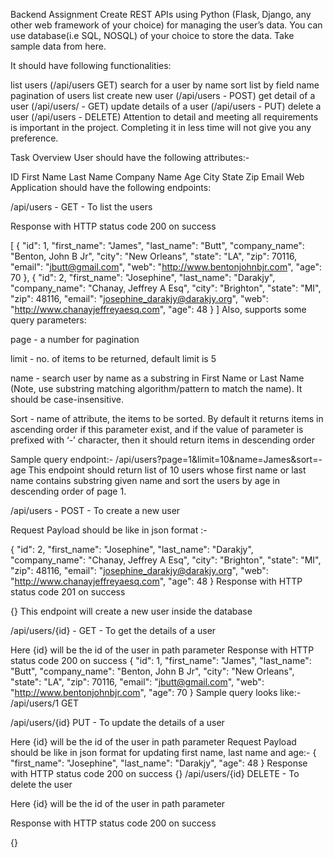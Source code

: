 
Backend Assignment
Create REST APIs using Python (Flask, Django, any other web framework of your choice) for managing the user’s data.
You can use database(i.e SQL, NOSQL) of your choice to store the data.
Take sample data from here.

It should have following functionalities:

list users (/api/users GET)
search for a user by name
sort list by field name
pagination of users list
create new user (/api/users - POST)
get detail of a user (/api/users/<id> - GET)
update details of a user (/api/users - PUT)
delete a user (/api/users - DELETE)
Attention to detail and meeting all requirements is important in the project. Completing it in less time will not give you any preference.

Task Overview
User should have the following attributes:-

ID
First Name
Last Name
Company Name
Age
City
State
Zip
Email
Web
Application should have the following endpoints:

/api/users - GET - To list the users

Response with HTTP status code 200 on success

[
  {
    "id": 1,
    "first_name": "James",
    "last_name": "Butt",
    "company_name": "Benton, John B Jr",
    "city": "New Orleans",
    "state": "LA",
    "zip": 70116,
    "email": "jbutt@gmail.com",
    "web": "http://www.bentonjohnbjr.com",
    "age": 70
  },
  {
    "id": 2,
    "first_name": "Josephine",
    "last_name": "Darakjy",
    "company_name": "Chanay, Jeffrey A Esq",
    "city": "Brighton",
    "state": "MI",
    "zip": 48116,
    "email": "josephine_darakjy@darakjy.org",
    "web": "http://www.chanayjeffreyaesq.com",
    "age": 48
  }
]
Also, supports some query parameters:

page - a number for pagination

limit - no. of items to be returned, default limit is 5

name - search user by name as a substring in First Name or Last Name (Note, use substring matching algorithm/pattern to match the name). It should be case-insensitive.

Sort - name of attribute, the items to be sorted. By default it returns items in ascending order if this parameter exist, and if the value of parameter is prefixed with ‘-’ character, then it should return items in descending order

Sample query endpoint:- /api/users?page=1&limit=10&name=James&sort=-age This endpoint should return list of 10 users whose first name or last name contains substring given name and sort the users by age in descending order of page 1.

/api/users - POST - To create a new user

Request Payload should be like in json format :-

{
  "id": 2,
  "first_name": "Josephine",
  "last_name": "Darakjy",
  "company_name": "Chanay, Jeffrey A Esq",
  "city": "Brighton",
  "state": "MI",
  "zip": 48116,
  "email": "josephine_darakjy@darakjy.org",
  "web": "http://www.chanayjeffreyaesq.com",
  "age": 48
}
Response with HTTP status code 201 on success

{}
This endpoint will create a new user inside the database

/api/users/{id} - GET - To get the details of a user

Here {id} will be the id of the user in path parameter
Response with HTTP status code 200 on success
{
  "id": 1,
  "first_name": "James",
  "last_name": "Butt",
  "company_name": "Benton, John B Jr",
  "city": "New Orleans",
  "state": "LA",
  "zip": 70116,
  "email": "jbutt@gmail.com",
  "web": "http://www.bentonjohnbjr.com",
  "age": 70
}
Sample query looks like:- /api/users/1 GET

/api/users/{id} PUT - To update the details of a user

Here {id} will be the id of the user in path parameter
Request Payload should be like in json format for updating first name, last name and age:-
{
  "first_name": "Josephine",
  "last_name": "Darakjy",
  "age": 48
}
Response with HTTP status code 200 on success {}
/api/users/{id} DELETE - To delete the user

Here {id} will be the id of the user in path parameter

Response with HTTP status code 200 on success

{}
